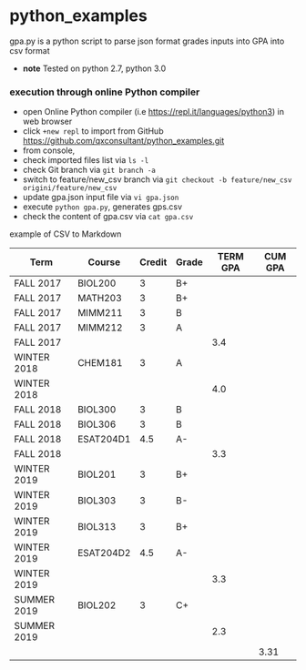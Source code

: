 # python_examples

gpa.py is a python script to parse json format grades inputs into GPA into csv format

* __note__ Tested on python 2.7, python 3.0

### execution through online Python compiler
* open Online Python compiler (i.e https://repl.it/languages/python3) in web browser
* click `+new repl` to import from GitHub https://github.com/qxconsultant/python_examples.git
* from console, 
 * check imported files list via `ls -l`
 * check Git branch via `git branch -a`
 * switch to feature/new_csv branch via `git checkout -b feature/new_csv origini/feature/new_csv`
 * update gpa.json input file via `vi gpa.json`
 * execute `python gpa.py`, generates gps.csv
 * check the content of gpa.csv via `cat gpa.csv`

example of CSV to Markdown

|Term       |Course    |Credit|Grade|TERM GPA|CUM GPA|
|-----------|----------|------|-----|--------|-------|
|FALL 2017  | BIOL200  | 3    | B+  |        |       |
|FALL 2017  | MATH203  | 3    | B+  |        |       |
|FALL 2017  | MIMM211  | 3    | B   |        |       |
|FALL 2017  | MIMM212  | 3    | A   |        |       |
|FALL 2017  |          |      |     | 3.4    |       |
|WINTER 2018| CHEM181  | 3    | A   |        |       |
|WINTER 2018|          |      |     | 4.0    |       |
|FALL 2018  | BIOL300  | 3    | B   |        |       |
|FALL 2018  | BIOL306  | 3    | B   |        |       |
|FALL 2018  | ESAT204D1| 4.5  | A-  |        |       |
|FALL 2018  |          |      |     | 3.3    |       |
|WINTER 2019| BIOL201  | 3    | B+  |        |       |
|WINTER 2019| BIOL303  | 3    | B-  |        |       |
|WINTER 2019| BIOL313  | 3    | B+  |        |       |
|WINTER 2019| ESAT204D2| 4.5  | A-  |        |       |
|WINTER 2019|          |      |     | 3.3    |       |
|SUMMER 2019| BIOL202  | 3    | C+  |        |       |
|SUMMER 2019|          |      |     | 2.3    |       |
|           |          |      |     |        | 3.31  |
